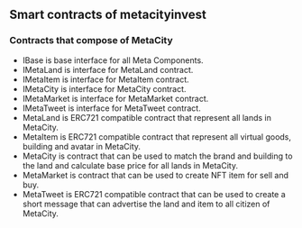 ## Smart contracts of metacityinvest

### Contracts that compose of MetaCity
- IBase is base interface for all Meta Components.
- IMetaLand is interface for MetaLand contract.
- IMetaItem is interface for MetaItem contract.
- IMetaCity is interface for MetaCity contract.
- IMetaMarket is interface for MetaMarket contract.
- IMetaTweet is interface for MetaTweet contract.
- MetaLand is ERC721 compatible contract that represent all lands in MetaCity.
- MetaItem is ERC721 compatible contract that represent all virtual goods, building and avatar in MetaCity.
- MetaCity is contract that can be used to match the brand and building to the land and calculate base price for all lands in MetaCity.
- MetaMarket is contract that can be used to create NFT item for sell and buy.
- MetaTweet is ERC721 compatible contract that can be used to create a short message that can advertise the land and item to all citizen of MetaCity.